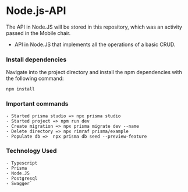 # Node.js-API
The API in Node.JS will be stored in this repository, which was an activity passed in the Mobile chair.

- API in Node.JS that implements all the operations of a basic CRUD.

### Install dependencies

Navigate into the project directory and install the npm dependencies with the following command:

`````
npm install
`````

### Important commands
`````
- Started prisma studio => npx prisma studio
- Started project => npm run dev
- Create migration => npx prisma migrate dev --name
- Delete directory => npx rimraf prisma/example
- Populate db =>  npx prisma db seed --preview-feature
``````


### Technology Used
````
- Typescript
- Prisma
- Node.JS
- Postgresql
- Swagger`
````
